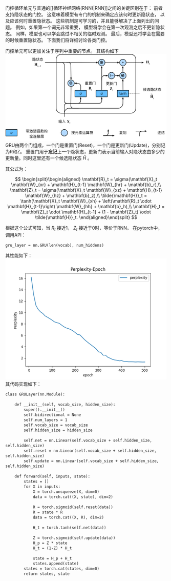 门控循环单元与普通的[[循环神经网络(RNN)|RNN]]之间的关键区别在于： 前者支持隐状态的门控。 这意味着模型有专门的机制来确定应该何时更新隐状态， 以及应该何时重置隐状态。 这些机制是可学习的，并且能够解决了上面列出的问题。 例如，如果第一个词元非常重要， 模型将学会在第一次观测之后不更新隐状态。 同样，模型也可以学会跳过不相关的临时观测。 最后，模型还将学会在需要的时候重置隐状态。 下面我们将详细讨论各类门控。

门控单元可以更加关注于序列中重要的节点。
其结构如下
![[Pasted image 20230626180222.png]](../images/20230626180222.png)
GRU由两个门组成，一个门是重置门(Reset)，一个门是更新门(Update)，分别记为R和Z。
重置门用于**忘记**上一个隐状态，更新门表示当前输入对隐状态由多少的更新量。同时这里还有一个候选隐状态 $\hat{H}$ 。

其公式为：

$$
\begin{split}\begin{aligned}
\mathbf{R}_t = \sigma(\mathbf{X}_t \mathbf{W}_{xr} + \mathbf{H}_{t-1} \mathbf{W}_{hr} + \mathbf{b}_r),\\
\mathbf{Z}_t = \sigma(\mathbf{X}_t \mathbf{W}_{xz} + \mathbf{H}_{t-1} \mathbf{W}_{hz} + \mathbf{b}_z),\\
\tilde{\mathbf{H}}_t = \tanh(\mathbf{X}_t \mathbf{W}_{xh} + \left(\mathbf{R}_t \odot \mathbf{H}_{t-1}\right) \mathbf{W}_{hh} + \mathbf{b}_h),\\
\mathbf{H}_t = \mathbf{Z}_t \odot \mathbf{H}_{t-1}  + (1 - \mathbf{Z}_t) \odot \tilde{\mathbf{H}}_t.
\end{aligned}\end{split}
$$

根据这个公式可知，当 $R_t$ 接近1， $Z_t$ 接近于0时，等价于RNN。
在pytorch中，调用API：
```
gru_layer = nn.GRU(len(vocab), num_hiddens)
```
其性能如下：
![[Pasted image 20230626181539.png]](../images/20230626181539.png)
其代码实现如下：
```
class GRULayer(nn.Module):  
  
    def __init__(self, vocab_size, hidden_size):  
        super().__init__()  
        self.bidirectional = None  
        self.num_layers = 1  
        self.vocab_size = vocab_size  
        self.hidden_size = hidden_size  
  
        self.net = nn.Linear(self.vocab_size + self.hidden_size, self.hidden_size)  
        self.reset = nn.Linear(self.vocab_size + self.hidden_size, self.hidden_size)  
        self.update = nn.Linear(self.vocab_size + self.hidden_size, self.hidden_size)  
  
    def forward(self, inputs, state):  
        states = []  
        for X in inputs:  
            X = torch.unsqueeze(X, dim=0)  
            data = torch.cat((X, state), dim=2)  
  
            R = torch.sigmoid(self.reset(data))  
            R = state * R  
            data = torch.cat((X, R), dim=2)  
  
            H_t = torch.tanh(self.net(data))  
  
            Z = torch.sigmoid(self.update(data))  
            H_p = Z * state  
            H_t = (1-Z) * H_t  
  
            state = H_p + H_t  
            states.append(state)  
        states = torch.cat(states, dim=0)  
        return states, state
```